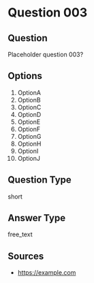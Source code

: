 # Question 003

## Question
Placeholder question 003?

## Options
1. OptionA
2. OptionB
3. OptionC
4. OptionD
5. OptionE
6. OptionF
7. OptionG
8. OptionH
9. OptionI
10. OptionJ

## Question Type
short

## Answer Type
free_text

## Sources
- https://example.com